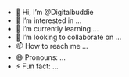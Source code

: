 - 👋 Hi, I’m @Digitalbuddie
- 👀 I’m interested in ...
- 🌱 I’m currently learning ...
- 💞️ I’m looking to collaborate on ...
- 📫 How to reach me ...
- 😄 Pronouns: ...
- ⚡ Fun fact: ...

<!---
Digitalbuddie/Digitalbuddie is a ✨ special ✨ repository because its `README.md` (this file) appears on your GitHub profile.
You can click the Preview link to take a look at your changes.
--->
